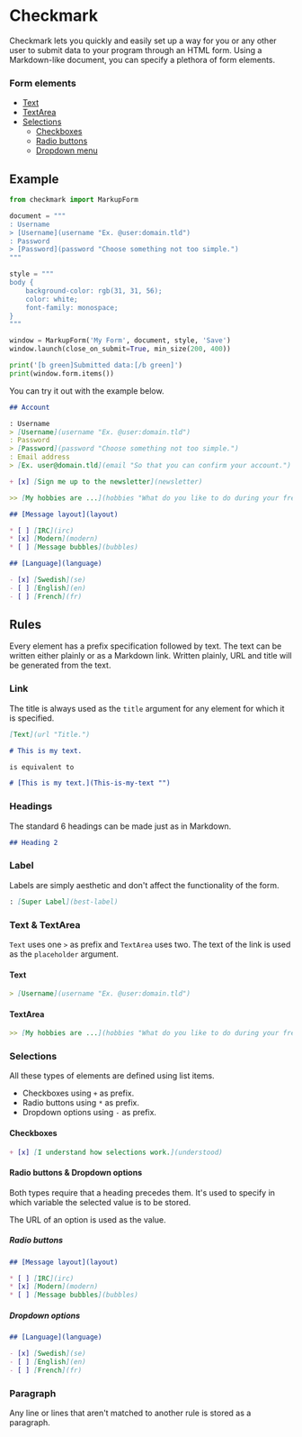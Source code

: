 # Checkmark

Checkmark lets you quickly and easily set up a way for you or any other user to submit data to your program through an HTML form. Using a Markdown-like document, you can specify a plethora of form elements.

### Form elements

- [Text](#text)
- [TextArea](#textarea)
- [Selections](#selections)
    - [Checkboxes](#checkboxes)
    - [Radio buttons](#radio-buttons)
    - [Dropdown menu](#dropdown-options)


## Example

```py
from checkmark import MarkupForm

document = """
: Username
> [Username](username "Ex. @user:domain.tld")
: Password
> [Password](password "Choose something not too simple.")
"""

style = """
body {
    background-color: rgb(31, 31, 56);
    color: white;
    font-family: monospace;
}
"""

window = MarkupForm('My Form', document, style, 'Save')
window.launch(close_on_submit=True, min_size(200, 400))

print('[b green]Submitted data:[/b green]')
print(window.form.items())
```

You can try it out with the example below.

```md
## Account

: Username
> [Username](username "Ex. @user:domain.tld")
: Password
> [Password](password "Choose something not too simple.")
: Email address
> [Ex. user@domain.tld](email "So that you can confirm your account.")

+ [x] [Sign me up to the newsletter](newsletter)

>> [My hobbies are ...](hobbies "What do you like to do during your free time?")

## [Message layout](layout)

* [ ] [IRC](irc)
* [x] [Modern](modern)
* [ ] [Message bubbles](bubbles)

## [Language](language)

- [x] [Swedish](se)
- [ ] [English](en)
- [ ] [French](fr)
```


## Rules

Every element has a prefix specification followed by text. The text can be written either plainly or as a Markdown link. Written plainly, URL and title will be generated from the text.

### Link

The title is always used as the `title` argument for any element for which it is specified.
```md
[Text](url "Title.")
```
```md
# This is my text.

is equivalent to

# [This is my text.](This-is-my-text "")
```

### Headings

The standard 6 headings can be made just as in Markdown.
```md
## Heading 2
```

### Label
Labels are simply aesthetic and don't affect the functionality of the form.
```md
: [Super Label](best-label)
```

### Text & TextArea

`Text` uses one `>` as prefix and `TextArea` uses two.
The text of the link is used as the `placeholder` argument.


#### Text
```md
> [Username](username "Ex. @user:domain.tld")
```

#### TextArea
```md
>> [My hobbies are ...](hobbies "What do you like to do during your free time?")
```

### Selections

All these types of elements are defined using list items.
- Checkboxes using `+` as prefix.
- Radio buttons using `*` as prefix.
- Dropdown options using `-` as prefix.

#### Checkboxes

```md
+ [x] [I understand how selections work.](understood)
```

#### Radio buttons & Dropdown options

Both types require that a heading precedes them. It's used to specify in which variable the selected value is to be stored.

The URL of an option is used as the value.

##### Radio buttons

```md
## [Message layout](layout)

* [ ] [IRC](irc)
* [x] [Modern](modern)
* [ ] [Message bubbles](bubbles)
```

##### Dropdown options

```md
## [Language](language)

- [x] [Swedish](se)
- [ ] [English](en)
- [ ] [French](fr)
```

### Paragraph

Any line or lines that aren't matched to another rule is stored as a paragraph.